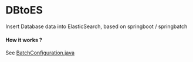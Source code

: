    DBtoES
=====================

Insert Database data into ElasticSearch, based on springboot / springbatch

#### How it works ?

See [BatchConfiguration.java](https://github.com/d3rwan/DBtoES/blob/master/src/main/java/com/github/d3rwan/dbtoes/BatchConfiguration.java)